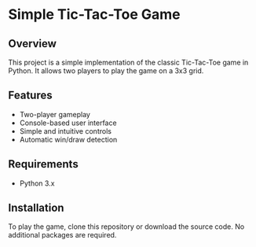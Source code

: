 # Simple Tic-Tac-Toe Game

## Overview
This project is a simple implementation of the classic Tic-Tac-Toe game in Python. It allows two players to play the game on a 3x3 grid.

## Features
- Two-player gameplay
- Console-based user interface
- Simple and intuitive controls
- Automatic win/draw detection

## Requirements
- Python 3.x

## Installation
To play the game, clone this repository or download the source code. No additional packages are required.
